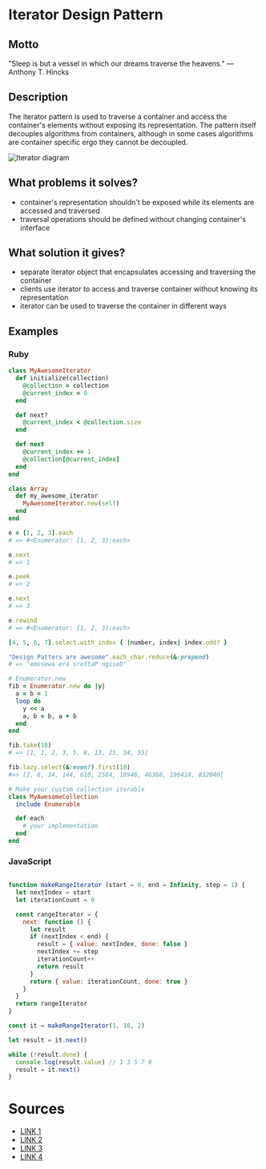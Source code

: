 # Iterator Design Pattern

## Motto

"Sleep is but a vessel in which our dreams traverse the heavens." ― Anthony T. Hincks

## Description

The iterator pattern is used to traverse a container and access the container's elements without exposing its representation. The pattern itself decouples algorithms from containers, although in some cases algorithms are container specific ergo they cannot be decoupled.

![Iterator diagram](https://javapapers.com/wp-content/uploads/2013/06/Iterator-Design-Pattern.jpg)

## What problems it solves?

* container's representation shouldn't be exposed while its elements are accessed and traversed
* traversal operations should be defined without changing container's interface

## What solution it gives?

* separate iterator object that encapsulates accessing and traversing the container
* clients use iterator to access and traverse container without knowing its representation
* iterator can be used to traverse the container in different ways

## Examples

### Ruby

```ruby
class MyAwesomeIterator
  def initialize(collection)
    @collection = collection
    @current_index = 0
  end

  def next?
    @current_index < @collection.size
  end

  def next
    @current_index += 1
    @collection[@current_index]
  end
end

class Array
  def my_awesome_iterator
    MyAwesomeIterator.new(self)
  end
end

```

```ruby
e = [1, 2, 3].each
# => #<Enumerator: [1, 2, 3]:each>

e.next
# => 1

e.peek
# => 2

e.next
# => 3

e.rewind
# => #<Enumerator: [1, 2, 3]:each>

[4, 5, 6, 7].select.with_index { |number, index| index.odd? }

"Design Patters are awesome".each_char.reduce(&:prepend)
# => "emosewa era srettaP ngiseD"

# Enumerator.new
fib = Enumerator.new do |y|
  a = b = 1
  loop do
    y << a
    a, b = b, a + b
  end
end

fib.take(10)
# => [1, 1, 2, 3, 5, 8, 13, 21, 34, 55]

fib.lazy.select(&:even?).first(10)
#=> [2, 8, 34, 144, 610, 2584, 10946, 46368, 196418, 832040]

# Make your custom collection iterable
class MyAwesomeCollection
  include Enumerable

  def each
    # your implementation
  end
end

```

### JavaScript

```javascript

function makeRangeIterator (start = 0, end = Infinity, step = 1) {
  let nextIndex = start
  let iterationCount = 0

  const rangeIterator = {
    next: function () {
      let result
      if (nextIndex < end) {
        result = { value: nextIndex, done: false }
        nextIndex += step
        iterationCount++
        return result
      }
      return { value: iterationCount, done: true }
    }
  }
  return rangeIterator
}

const it = makeRangeIterator(1, 10, 2)

let result = it.next()

while (!result.done) {
  console.log(result.value) // 1 3 5 7 9
  result = it.next()
}


```

# Sources

* [LINK 1](https://en.wikipedia.org/wiki/Iterator_pattern)
* [LINK 2](https://rossta.net/blog/what-is-enumerator.html)
* [LINK 3](https://blog.arkency.com/2014/01/ruby-to-enum-for-enumerator/)
* [LINK 4](https://developer.mozilla.org/en-US/docs/Web/JavaScript/Guide/Iterators_and_Generators)
